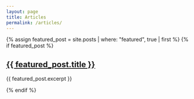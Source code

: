 ```yaml
---
layout: page
title: Articles
permalink: /articles/
---
```


<amp-img width="600" height="300" layout="responsive" src="http://lorempixel.com/600/300/sports"></amp-img>

{% assign featured_post = site.posts | where: "featured", true | first %}
{% if featured_post %}
  <h2><a href="{{ featured_post.url | relative_url }}">{{ featured_post.title }}</a></h2>
  <p>{{ featured_post.excerpt }}</p>
{% endif %}

